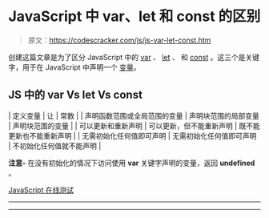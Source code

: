 # JavaScript 中 var、let 和 const 的区别

> 原文：<https://codescracker.com/js/js-var-let-const.htm>

创建这篇文章是为了区分 JavaScript 中的 [var](/js/js-var.htm) 、 [let](/js/js-let.htm) 、 和 [const](/js/js-const.htm) 。这三个是关键字，用于在 JavaScript 中声明一个 [变量](/js/js-variables.htm)。

## JS 中的 var Vs let Vs const

| 定义变量 | 让 | 常数 |
| 声明函数范围或全局范围的变量 | 声明块范围的局部变量 | 声明块范围的变量 |
| 可以更新和重新声明 | 可以更新，但不能重新声明 | 既不能更新也不能重新声明 |
| 无需初始化任何值即可声明 | 无需初始化任何值即可声明 | 不初始化任何值就不能声明 |

**注意-** 在没有初始化的情况下访问使用 **var** 关键字声明的变量，返回 **undefined** 。

[JavaScript 在线测试](/exam/showtest.php?subid=6)

* * *

* * *